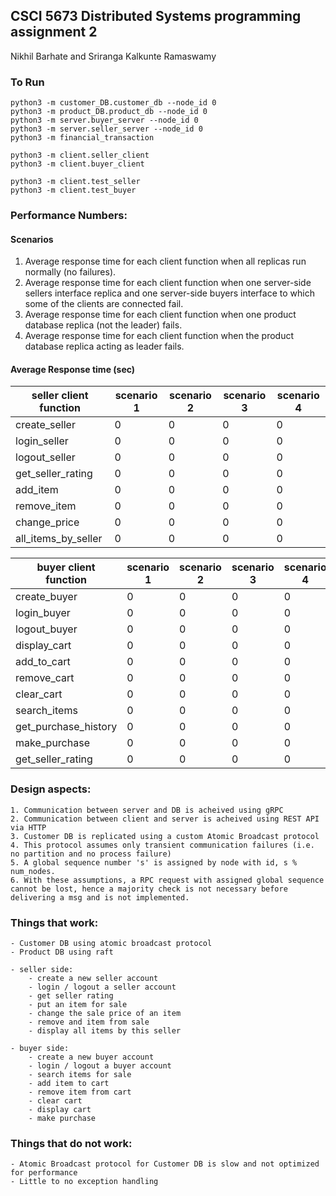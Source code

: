 
## CSCI 5673 Distributed Systems programming assignment 2

Nikhil Barhate and Sriranga Kalkunte Ramaswamy


### To Run

```
python3 -m customer_DB.customer_db --node_id 0
python3 -m product_DB.product_db --node_id 0
python3 -m server.buyer_server --node_id 0
python3 -m server.seller_server --node_id 0
python3 -m financial_transaction
```

```
python3 -m client.seller_client
python3 -m client.buyer_client

python3 -m client.test_seller
python3 -m client.test_buyer
```

### Performance Numbers:

#### Scenarios

1. Average response time for each client function when all replicas run normally (no failures).
2. Average response time for each client function when one server-side sellers interface replica and one server-side buyers interface to which some of the clients are connected fail.
3. Average response time for each client function when one product database replica (not the leader) fails.
4. Average response time for each client function when the product database replica acting as leader fails.


#### Average Response time (sec)

| seller client function | scenario 1 | scenario 2 | scenario 3 | scenario 4 |
| --- | --- | --- | --- | --- |
| create_seller | 0 | 0 | 0 | 0 |
| login_seller | 0 | 0 | 0 | 0 |
| logout_seller | 0 | 0 | 0 | 0 |
| get_seller_rating | 0 | 0 | 0 | 0 |
| add_item | 0 | 0 | 0 | 0 |
| remove_item | 0 | 0 | 0 | 0 |
| change_price | 0 | 0 | 0 | 0 |
| all_items_by_seller | 0 | 0 | 0 | 0 |


| buyer client function | scenario 1 | scenario 2 | scenario 3 | scenario 4 |
| --- | --- | --- | --- | --- |
| create_buyer | 0 | 0 | 0 | 0 |
| login_buyer | 0 | 0 | 0 | 0 |
| logout_buyer | 0 | 0 | 0 | 0 |
| display_cart | 0 | 0 | 0 | 0 |
| add_to_cart | 0 | 0 | 0 | 0 |
| remove_cart | 0 | 0 | 0 | 0 |
| clear_cart | 0 | 0 | 0 | 0 |
| search_items | 0 | 0 | 0 | 0 |
| get_purchase_history | 0 | 0 | 0 | 0 |
| make_purchase | 0 | 0 | 0 | 0 |
| get_seller_rating | 0 | 0 | 0 | 0 |




### Design aspects:

    1. Communication between server and DB is acheived using gRPC
    2. Communication between client and server is acheived using REST API via HTTP
    3. Customer DB is replicated using a custom Atomic Broadcast protocol
    4. This protocol assumes only transient communication failures (i.e. no partition and no process failure)
    5. A global sequence number 's' is assigned by node with id, s % num_nodes.
    6. With these assumptions, a RPC request with assigned global sequence cannot be lost, hence a majority check is not necessary before delivering a msg and is not implemented.


### Things that work:

    - Customer DB using atomic broadcast protocol
    - Product DB using raft

    - seller side:
        - create a new seller account
        - login / logout a seller account
        - get seller rating
        - put an item for sale 
        - change the sale price of an item
        - remove and item from sale 
        - display all items by this seller
    
    - buyer side:
        - create a new buyer account 
        - login / logout a buyer account 
        - search items for sale 
        - add item to cart 
        - remove item from cart 
        - clear cart 
        - display cart 
        - make purchase
        


### Things that do not work:

    - Atomic Broadcast protocol for Customer DB is slow and not optimized for performance
    - Little to no exception handling





